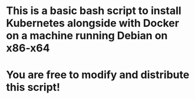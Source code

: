 # This is a basic bash script to install Kubernetes alongside with Docker on a machine running Debian on x86-x64
# You are free to modify and distribute this script!
